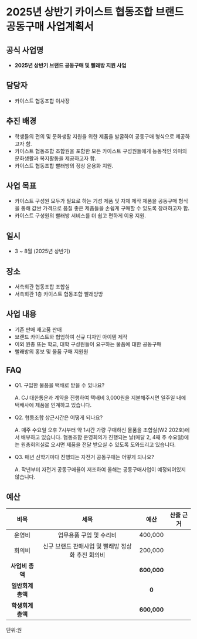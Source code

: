 2025년 상반기 카이스트 협동조합 브랜드 공동구매 사업계획서
===

## 공식 사업명
- **2025년 상반기 브랜드 공동구매 및 빨래방 지원 사업**

## 담당자
- 카이스트 협동조합 이사장

## 추진 배경
- 학생들의 편의 및 문화생활 지원을 위한 제품을 발굴하여 공동구매 형식으로 제공하고자 함.
- 카이스트 협동조합 조합원을 포함한 모든 카이스트 구성원들에게 능동적인 의미의 문화생활과 복지활동을 제공하고자 함.
- 카이스트 협동조합 빨래방의 정상 운용화 지원.

## 사업 목표
- 카이스트 구성원 모두가 필요로 하는 기성 제품 및 자체 제작 제품을 공동구매 형식을 통해 값싼 가격으로 품질 좋은 제품들을 손쉽게 구매할 수 있도록 장려하고자 함.
- 카이스트 구성원의 빨래방 서비스를 더 쉽고 편하게 이용 지원.

## 일시
- 3 ~ 8월 (2025년 상반기)

## 장소
- 서측회관 협동조합 조합실
- 서측회관 1층 카이스트 협동조합 빨래방방

## 사업 내용
- 기존 판매 재고품 판매
- 브랜드 카이스트와 협업하여 신규 디자인 아이템 제작
- 이외 원총 또는 학교, 대학 구성원들이 요구하는 물품에 대한 공동구매
- 빨래방의 홍보 및 물품 구매 지원원

## FAQ
- Q1. 구입한 물품을 택배로 받을 수 있나요? 

    A. CJ 대한통운과 계약을 진행하여 택배비 3,000원을 지불해주시면 일주일 내에 택배사에 제품을 인계하고 있습니다. 

- Q2. 협동조합 상근시간은 어떻게 되나요?

    A. 매주 수요일 오후 7시부터 약 1시간 가량 구매하신 물품을 조합실(W2 202호)에서 배부하고 있습니다. 협동조합 운영회의가 진행되는 날(매달 2, 4째 주 수요일)에는 원총회의실로 오시면 제품을 전달 받으실 수 있도록 도와드리고 있습니다. 

- Q3. 매년 신학기마다 진행되는 자전거 공동구매는 어떻게 되나요? 

    A. 작년부터 자전거 공동구매율이 저조하여 올해는 공동구매사업이 예정되어있지 않습니다. 


## 예산

| **비목**  |      **세목**       | **예산**  | **산출 근거** |
|:-------:|:-----------------:|:-------:|:-------:|
|  운영비  | 업무용품 구입 및 수리비 | 400,000 | |
|  회의비  | 신규 브랜드 판매사업 및 빨래방 정상화 추진 회의비 | 200,000 | |
|   **사업비 총액**  |        |  **600,000** |      |
|   **일반회계 총액**  |        |  **0** |      |   
|   **학생회계 총액**  |        |  **600,000** |      |   


단위:원

